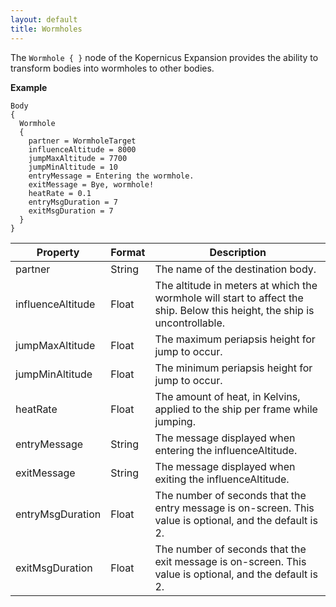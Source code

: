 ```yaml
---
layout: default
title: Wormholes
---
```


The `Wormhole { }` node of the Kopernicus Expansion provides the ability to transform bodies into wormholes to other bodies.

**Example**
```
Body
{
  Wormhole
  {
    partner = WormholeTarget
    influenceAltitude = 8000
    jumpMaxAltitude = 7700
    jumpMinAltitude = 10
    entryMessage = Entering the wormhole.
    exitMessage = Bye, wormhole!
    heatRate = 0.1
    entryMsgDuration = 7
    exitMsgDuration = 7
  }
}
```

|Property|Format|Description|
|--------|------|-----------|
|partner|String|The name of the destination body.|
|influenceAltitude|Float|The altitude in meters at which the wormhole will start to affect the ship. Below this height, the ship is uncontrollable.|
|jumpMaxAltitude|Float|The maximum periapsis height for jump to occur.|
|jumpMinAltitude|Float|The minimum periapsis height for jump to occur.|
|heatRate|Float|The amount of heat, in Kelvins, applied to the ship per frame while jumping.|
|entryMessage|String|The message displayed when entering the influenceAltitude.|
|exitMessage|String|The message displayed when exiting the influenceAltitude.|
|entryMsgDuration|Float|The number of seconds that the entry message is on-screen. This value is optional, and the default is 2.|
|exitMsgDuration|Float|The number of seconds that the exit message is on-screen. This value is optional, and the default is 2.|